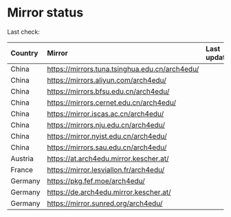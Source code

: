 <script src="./time.js"></script>
# Mirror status
Last check: <script type="text/javascript">localize(1720711251.9709854);</script>

|Country|Mirror|Last update|
|:------|:-----|:----------|
|China|https://mirrors.tuna.tsinghua.edu.cn/arch4edu/|<script type="text/javascript">localize(1720679959);</script>|
|China|https://mirrors.aliyun.com/arch4edu/|<script type="text/javascript">localize(1720679959);</script>|
|China|https://mirrors.bfsu.edu.cn/arch4edu/|<script type="text/javascript">localize(1720679959);</script>|
|China|https://mirrors.cernet.edu.cn/arch4edu/|<script type="text/javascript">localize(1720679959);</script>|
|China|https://mirror.iscas.ac.cn/arch4edu/|<script type="text/javascript">localize(1720679959);</script>|
|China|https://mirrors.nju.edu.cn/arch4edu/|<script type="text/javascript">localize(1720636597);</script>|
|China|https://mirror.nyist.edu.cn/arch4edu/|<script type="text/javascript">localize(1720679959);</script>|
|China|https://mirrors.sau.edu.cn/arch4edu/|<script type="text/javascript">localize(1720679959);</script>|
|Austria|https://at.arch4edu.mirror.kescher.at/|<script type="text/javascript">localize(1720679959);</script>|
|France|https://mirror.lesviallon.fr/arch4edu/|<script type="text/javascript">localize(1720679959);</script>|
|Germany|https://pkg.fef.moe/arch4edu/|<script type="text/javascript">localize(1720679959);</script>|
|Germany|https://de.arch4edu.mirror.kescher.at/|<script type="text/javascript">localize(1720679959);</script>|
|Germany|https://mirror.sunred.org/arch4edu/|<script type="text/javascript">localize(1720679959);</script>|

<script src="./tablefilter/tablefilter.js"></script>
<script src="./table.js"></script>
